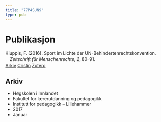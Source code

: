 ```yaml
---
title: "77P4SUN9"
type: pub
---
```

<h1>Publikasjon</h1>
<article id="csl-bib-container-77P4SUN9" class="csl-bib-container">
  <div class="csl-bib-body" style="line-height: 1.35; padding-left: 1em; text-indent:-1em;">
  <div class="csl-entry">Kiuppis, F. (2016). Sport im Lichte der UN-Behindertenrechtskonvention. <i>Zeitschrift f&#xFC;r Menschenrechte</i>, <i>2</i>, 80&#x2013;91.</div>
</div>
  <div class="csl-bib-buttons">
    <a href="#taxonomy-article-77P4SUN9" class="csl-bib-button">Arkiv</a>
    <a href="https://app.cristin.no/results/show.jsf?id=1427879" alt="Cristin URL" class="csl-bib-button">Cristin</a>
    <a href="http://zotero.org/groups/5402882/items/77P4SUN9" alt="Zotero URL" class="csl-bib-button">Zotero</a>
  </div>
  <div id="csl-bib-meta-container-77P4SUN9"></div>
</article>
<div id="csl-bib-meta-77P4SUN9" class="csl-bib-meta">
  <article id="taxonomy-article-77P4SUN9" class="taxonomy-article">
    <h1>Arkiv</h1>
    <ul>
      <li>Høgskolen i Innlandet</li>
      <li>Fakultet for lærerutdanning og pedagogikk</li>
      <li>Institutt for pedagogikk – Lillehammer</li>
      <li>2017</li>
      <li>Januar</li>
    </ul>
  </article>
</div>
